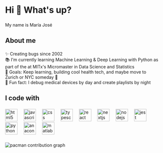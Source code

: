 <h1 align="left">Hi 👋 What's up?</h1>

###

<p align="left">My name is María José</p>

###

<h2 align="left">About me</h2>

###

<p align="left">✨ Creating bugs since 2002<br>📚 I'm currently learning Machine Learning & Deep Learning with Python as part of the at MITx's Micromaster in Data Science and Statistics <br>🎯 Goals: Keep learning, building cool health tech, and maybe move to Zurich or NYC someday 👀<br>🎲 Fun fact: I debug medical devices by day and create playlists by night</p>

###

<h2 align="left">I code with</h2>

###

<div align="left">
  <img src="https://cdn.jsdelivr.net/gh/devicons/devicon/icons/html5/html5-original.svg" height="40" alt="html5 logo"  />
  <img width="12" />
  <img src="https://cdn.jsdelivr.net/gh/devicons/devicon/icons/javascript/javascript-original.svg" height="40" alt="javascript logo"  />
  <img width="12" />
  <img src="https://cdn.jsdelivr.net/gh/devicons/devicon/icons/css3/css3-original.svg" height="40" alt="css logo"  />
  <img width="12" />
  <img src="https://cdn.jsdelivr.net/gh/devicons/devicon/icons/typescript/typescript-original.svg" height="40" alt="typescript logo"  />
  <img width="12" />
  <img src="https://cdn.jsdelivr.net/gh/devicons/devicon/icons/react/react-original.svg" height="40" alt="react logo"  />
  <img width="12" />
  <img src="https://cdn.jsdelivr.net/gh/devicons/devicon/icons/nextjs/nextjs-original.svg" height="40" alt="nextjs logo"  />
  <img width="12" />
  <img src="https://cdn.jsdelivr.net/gh/devicons/devicon/icons/nodejs/nodejs-original.svg" height="40" alt="nodejs logo"  />
  <img width="12" />
  <img src="https://cdn.jsdelivr.net/gh/devicons/devicon/icons/jest/jest-plain.svg" height="40" alt="jest logo"  />
  <img width="12" />
  <img src="https://cdn.jsdelivr.net/gh/devicons/devicon/icons/python/python-original.svg" height="40" alt="python logo"  />
  <img width="12" />
  <img src="https://cdn.jsdelivr.net/gh/devicons/devicon/icons/anaconda/anaconda-original.svg" height="40" alt="anaconda logo"  />
  <img width="12" />
  <img src="https://cdn.jsdelivr.net/gh/devicons/devicon/icons/matlab/matlab-original.svg" height="40" alt="matlab logo"  />
</div>

###

<picture>
  <source media="(prefers-color-scheme: dark)" srcset="https://raw.githubusercontent.com/mjfernandeztapia/mjfernandeztapia/output/pacman-contribution-graph-dark.svg">
  <source media="(prefers-color-scheme: light)" srcset="https://raw.githubusercontent.com/mjfernandeztapia/mjfernandeztapia/output/pacman-contribution-graph.svg">
  <img alt="pacman contribution graph" src="https://raw.githubusercontent.com/mjfernandeztapia/mjfernandeztapia/output/pacman-contribution-graph.svg">
</picture>


